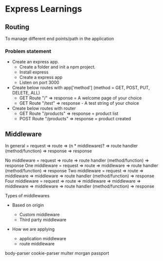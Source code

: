 # Express Learnings

## Routing
To manage different end points/path in the application

### Problem statement
- Create an express app.
    - Create a folder and init a npm project.
    - Install express
    - Create a express app
    - Listen on port 3000
- Create below routes with app['method'] (method = GET, POST, PUT, DELETE, ALL)
    - GET Route "/" => response = A welcome page of your choice
    - GET Route "/test" => response - A test string of your choice
- Create below routes with router
    - GET Route "/products" => response = product list
    - POST Route "/products" => response = product created

## Middleware
In general = request => route => (n * middleware)? => route handler (method/function) => response
                                    => response
                                        
No middleware = request => route => route handler (method/function) => response
One middleware = request => route => middleware => route handler (method/function) => response
Two middleware = request => route => middleware => middleware => route handler (method/function) => response
Four middleware = request => route => middleware => middleware => middleware => middleware => route handler (method/function) => response

Types of middlewares
- Based on origin
    - Custom middleware
    - Third party middleware

- How we are applying
    - application middleware
    - route middleware

body-parser
cookie-parser
multer
morgan
passport

